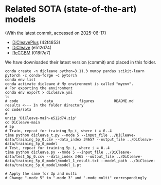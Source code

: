 # Related SOTA (state-of-the-art) models 
(With the latest commit, accessed on 2025-06-17)
- [DiCleavePlus](https://github.com/MGuard0303/DiCleavePlus) (42f4853)
- [DiCleave](https://github.com/MGuard0303/DiCleave) (e512d74)
- [ReCGBM](https://github.com/ryuu90/ReCGBM) (018f7a7)

We have downloaded their latest version (commit) and placed in this folder.

```
conda create -n dicleave python=3.11.3 numpy pandas scikit-learn pytorch -c conda-forge -c pytorch
conda env list
conda activate dicleave # My environment is called "myenv".
# For exporting the environment
conda env export > dicleave.yml
ls
# code            data            figures         README.md       results <--- In the folder directory
cd code/sota
# 
unzip 'DiCleave-main-e512d74.zip'
cd DiCleave-main
# 5p
# Train, repeat for training_5p_i, where i = 0..4
time python dicleave_t.py --mode 5 --input_file ../DiCleave-data/training_5p_0.csv --data_index 34657 --output_file ../DiCleave-data/training_5p_0_model
# Test, repeat for training_5p_i, where i = 0..4
time python dicleave.py --mode 5 --input_file ../DiCleave-data/test_5p_0.csv --data_index 3465 --output_file ../DiCleave-data/training_5p_0_model/model_1_result.txt --model_path ../DiCleave-data/training_5p_0_model/model_1.pt

# Apply the same for 3p and multi
# Change "-mode 5" to "-mode 3" and "-mode multi" correspondingly 
```